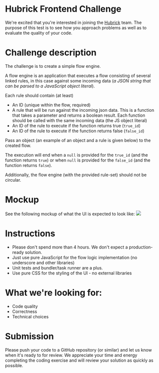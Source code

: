 Hubrick Frontend Challenge
========================

We're excited that you're interested in joining the [Hubrick](https://hubrick.com/) team. 
The purpose of this test is to see how you approach problems as well as to evaluate the quality of your code.

# Challenge description
The challenge is to create a simple flow engine.

A flow engine is an application that executes a flow consisting of several linked rules, in this case against some incoming data (*a JSON string that can be parsed to a JavaScript object literal*). 

Each rule should contain (at least)
	
- An ID (unique within the flow, required)
- A rule that will be run against the incoming json data. This is a function that takes a parameter and returns a boolean result. Each function should be called with the same incoming data (the JS object literal)
- An ID of the rule to execute if the function returns true (`true_id`)
- An ID of the rule to execute if the function returns false (`false_id`)
	 
Pass an object (an example of an object and a rule is given below) to the created flow. 

The execution will end when a `null` is provided for the `true_id` (and the function returns `true`) or when `null` is provided for the `false_id` (and the function returns `false`).

Additionally, the flow engine (with the provided rule-set) should not be circular.

# Mockup
See the following mockup of what the UI is expected to look like:
![](https://raw.githubusercontent.com/hubrick/frontend-extended-code-challenge/master/frontend-challenge-flow-mockup.png)


# Instructions
- Please don't spend more than 4 hours. We don't expect a production-ready solution.
- Just use pure JavaScript for the flow logic implementation (no underscore and other libraries)
- Unit tests and bundler/task runner are a plus.
- Use pure CSS for the styling of the UI - no external libraries

# What we're looking for:
- Code quality
- Correctness
- Technical choices

# Submission
Please push your code to a GitHub repository (or similar) and let us know when it's ready to for review. We appreciate your time and energy completing the coding exercise and will review your solution as quickly as possible.
